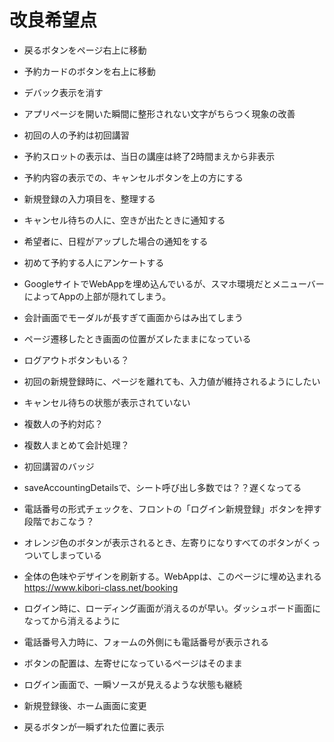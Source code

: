 # 改良希望点

- 戻るボタンをページ右上に移動
- 予約カードのボタンを右上に移動
- デバック表示を消す
- アプリページを開いた瞬間に整形されない文字がちらつく現象の改善
- 初回の人の予約は初回講習
- 予約スロットの表示は、当日の講座は終了2時間まえから非表示
- 予約内容の表示での、キャンセルボタンを上の方にする
- 新規登録の入力項目を、整理する
- キャンセル待ちの人に、空きが出たときに通知する
- 希望者に、日程がアップした場合の通知をする
- 初めて予約する人にアンケートする
- GoogleサイトでWebAppを埋め込んでいるが、スマホ環境だとメニューバーによってAppの上部が隠れてしまう。
- 会計画面でモーダルが長すぎて画面からはみ出てしまう
- ページ遷移したとき画面の位置がズレたままになっている
- ログアウトボタンもいる？
- 初回の新規登録時に、ページを離れても、入力値が維持されるようにしたい
- キャンセル待ちの状態が表示されていない
- 複数人の予約対応？
- 複数人まとめて会計処理？
- 初回講習のバッジ
- saveAccountingDetailsで、シート呼び出し多数では？？遅くなってる
- 電話番号の形式チェックを、フロントの「ログイン新規登録」ボタンを押す段階でおこなう？
- オレンジ色のボタンが表示されるとき、左寄りになりすべてのボタンがくっついてしまっている
- 全体の色味やデザインを刷新する。WebAppは、このページに埋め込まれる <https://www.kibori-class.net/booking>

- ログイン時に、ローディング画面が消えるのが早い。ダッシュボード画面になってから消えるように
- 電話番号入力時に、フォームの外側にも電話番号が表示される
- ボタンの配置は、左寄せになっているページはそのまま
- ログイン画面で、一瞬ソースが見えるような状態も継続
- 新規登録後、ホーム画面に変更
- 戻るボタンが一瞬ずれた位置に表示

